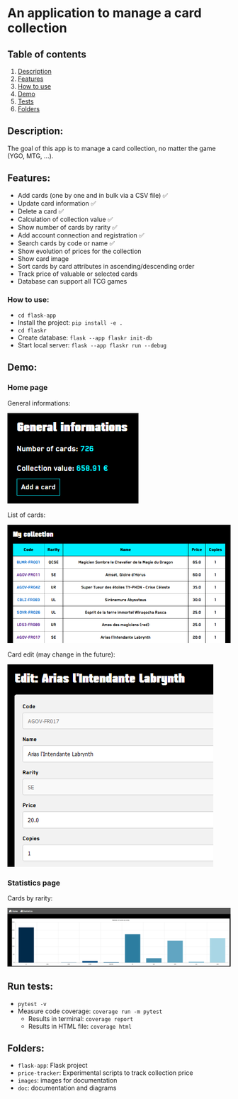 # An application to manage a card collection

## Table of contents

1. [Description](#description)
2. [Features](#features)
3. [How to use](#how-to-use)
4. [Demo](#demo)
5. [Tests](#run-tests)
6. [Folders](#folders)

## Description:

The goal of this app is to manage a card collection, no matter the game (YGO, MTG, ...).

## Features:

- Add cards (one by one and in bulk via a CSV file) :white_check_mark:
- Update card information :white_check_mark:
- Delete a card :white_check_mark:
- Calculation of collection value :white_check_mark:
- Show number of cards by rarity :white_check_mark:
- Add account connection and registration :white_check_mark:
- Search cards by code or name :white_check_mark:
- Show evolution of prices for the collection
- Show card image
- Sort cards by card attributes in ascending/descending order
- Track price of valuable or selected cards
- Database can support all TCG games

### How to use:

- `cd flask-app`
- Install the project: `pip install -e .`
- `cd flaskr`
- Create database: `flask --app flaskr init-db`
- Start local server: `flask --app flaskr run --debug`

## Demo:

### Home page

General informations:

![Infos](images/informations.png)

List of cards:

![Cards](images/collection.png)

Card edit (may change in the future):

![Edit](images/card-edit.png)

### Statistics page

Cards by rarity:

![Cards by rarity](images/stats.png)

## Run tests:

- `pytest -v`
- Measure code coverage: `coverage run -m pytest`
    - Results in terminal: `coverage report`
    - Results in HTML file: `coverage html`

## Folders:
- `flask-app`: Flask project
- `price-tracker`: Experimental scripts to track collection price
- `images`: images for documentation
- `doc`: documentation and diagrams
